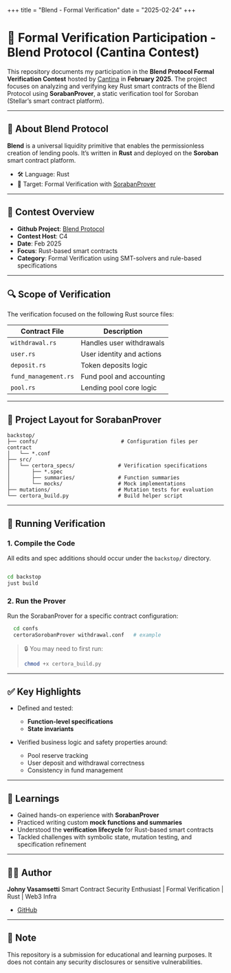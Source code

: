 +++
title = "Blend - Formal Verification"
date = "2025-02-24"
+++

# 🧪 Formal Verification Participation - Blend Protocol (Cantina Contest)

This repository documents my participation in the **Blend Protocol Formal Verification Contest** hosted by [Cantina](https://cantina.xyz/) in **February 2025**. The project focuses on analyzing and verifying key Rust smart contracts of the Blend Protocol using **SorabanProver**, a static verification tool for Soroban (Stellar’s smart contract platform).

---

## 📘 About Blend Protocol

**Blend** is a universal liquidity primitive that enables the permissionless creation of lending pools. It’s written in **Rust** and deployed on the **Soroban** smart contract platform.

* 🛠️ Language: Rust
* 🧠 Target: Formal Verification with [SorabanProver](https://github.com/stellar/soroban-prover)

---

## 💾 Contest Overview

* **Github Project**: [Blend Protocol](https://github.com/4l0n3r/2025-02-blend-fv)
* **Contest Host**: C4
* **Date**: Feb 2025
* **Focus**: Rust-based smart contracts
* **Category**: Formal Verification using SMT-solvers and rule-based specifications

---

## 🔍 Scope of Verification

The verification focused on the following Rust source files:

| Contract File        | Description               |
| -------------------- | ------------------------- |
| `withdrawal.rs`      | Handles user withdrawals  |
| `user.rs`            | User identity and actions |
| `deposit.rs`         | Token deposits logic      |
| `fund_management.rs` | Fund pool and accounting  |
| `pool.rs`            | Lending pool core logic   |

---

## 📁 Project Layout for SorabanProver

```
backstop/
├── confs/                           # Configuration files per contract
│   └── *.conf
├── src/
│   └── certora_specs/              # Verification specifications
│       ├── *.spec
│       ├── summaries/              # Function summaries
│       └── mocks/                  # Mock implementations
├── mutations/                      # Mutation tests for evaluation
└── certora_build.py                # Build helper script
```

---

## 🧪 Running Verification

### 1. Compile the Code

All edits and spec additions should occur under the `backstop/` directory.

```bash

cd backstop
just build
```

### 2. Run the Prover

Run the SorabanProver for a specific contract configuration:

```bash
  cd confs
  certoraSorobanProver withdrawal.conf   # example
```

> 🔒 You may need to first run:
>
> ```bash
> chmod +x certora_build.py
> ```

---

## ✅ Key Highlights

* Defined and tested:

    * **Function-level specifications**
    * **State invariants**
* Verified business logic and safety properties around:

    * Pool reserve tracking
    * User deposit and withdrawal correctness
    * Consistency in fund management

---

## 🧠 Learnings

* Gained hands-on experience with **SorabanProver**
* Practiced writing custom **mock functions and summaries**
* Understood the **verification lifecycle** for Rust-based smart contracts
* Tackled challenges with symbolic state, mutation testing, and specification refinement

---

## 🧑‍💻 Author

**Johny Vasamsetti**
Smart Contract Security Enthusiast | Formal Verification | Rust | Web3 Infra

* [GitHub](https://github.com/4l0n3r)

---

## 📌 Note

This repository is a submission for educational and learning purposes. It does not contain any security disclosures or sensitive vulnerabilities.
